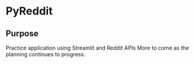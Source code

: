 # PyReddit 

## Purpose
Practice application using Streamlit and Reddit APIs
More to come as the planning continues to progress.

